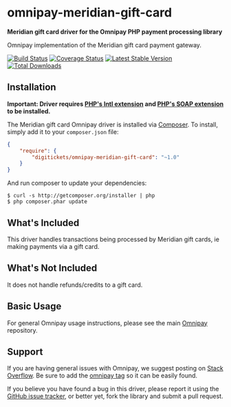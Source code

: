 # omnipay-meridian-gift-card

**Meridian gift card driver for the Omnipay PHP payment processing library**

Omnipay implementation of the Meridian gift card payment gateway.

[![Build Status](https://travis-ci.org/digitickets/omnipay-meridian-gift-card.png?branch=master)](https://travis-ci.org/digitickets/omnipay-meridian-gift-card)
[![Coverage Status](https://coveralls.io/repos/github/digitickets/omnipay-meridian-gift-card/badge.svg?branch=master)](https://coveralls.io/github/digitickets/omnipay-meridian-gift-card?branch=master)
[![Latest Stable Version](https://poser.pugx.org/digitickets/omnipay-meridian-gift-card/version.png)](https://packagist.org/packages/digitickets/omnipay-meridian-gift-card)
[![Total Downloads](https://poser.pugx.org/digitickets/omnipay-meridian-gift-card/d/total.png)](https://packagist.org/packages/digitickets/omnipay-meridian-gift-card)

## Installation

**Important: Driver requires [PHP's Intl extension](http://php.net/manual/en/book.intl.php) and [PHP's SOAP extension](http://php.net/manual/en/book.soap.php) to be installed.**

The Meridian gift card Omnipay driver is installed via [Composer](http://getcomposer.org/). To install, simply add it
to your `composer.json` file:

```json
{
    "require": {
        "digitickets/omnipay-meridian-gift-card": "~1.0"
    }
}
```

And run composer to update your dependencies:

    $ curl -s http://getcomposer.org/installer | php
    $ php composer.phar update

## What's Included

This driver handles transactions being processed by Meridian gift cards, ie making payments via a gift card.

## What's Not Included

It does not handle refunds/credits to a gift card.

## Basic Usage

For general Omnipay usage instructions, please see the main [Omnipay](https://github.com/omnipay/omnipay)
repository.

## Support

If you are having general issues with Omnipay, we suggest posting on
[Stack Overflow](http://stackoverflow.com/). Be sure to add the
[omnipay tag](http://stackoverflow.com/questions/tagged/omnipay) so it can be easily found.

If you believe you have found a bug in this driver, please report it using the [GitHub issue tracker](https://github.com/digitickets/omnipay-meridian-gift-card/issues),
or better yet, fork the library and submit a pull request.
